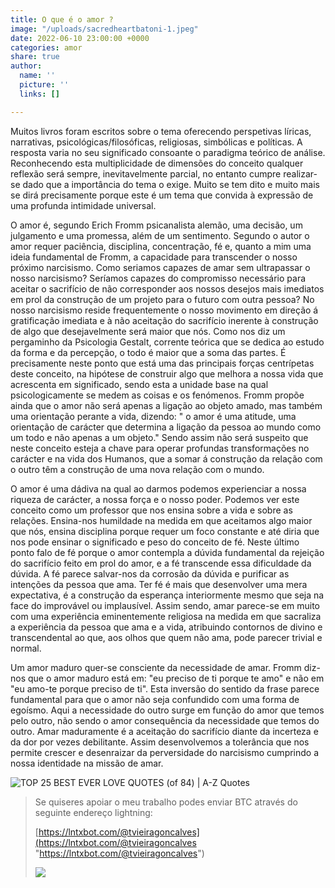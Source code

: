 ```yaml
---
title: O que é o amor ?
image: "/uploads/sacredheartbatoni-1.jpeg"
date: 2022-06-10 23:00:00 +0000
categories: amor
share: true
author:
  name: ''
  picture: ''
  links: []

---
```

Muitos livros foram escritos sobre o tema oferecendo perspetivas líricas, narrativas, psicológicas/filosóficas, religiosas, simbólicas e políticas. A resposta varia no seu significado consoante o paradigma teórico de análise. Reconhecendo esta multiplicidade de dimensões do conceito qualquer reflexão será sempre, inevitavelmente parcial, no entanto cumpre realizar-se dado que a importância do tema o exige. Muito se tem dito e muito mais se dirá precisamente porque este é um tema que convida à expressão de uma profunda intimidade universal.

O amor é, segundo Erich Fromm psicanalista alemão, uma decisão, um julgamento e uma promessa, além de um sentimento. Segundo o autor o amor requer paciência, disciplina, concentração, fé e, quanto a mim uma ideia fundamental de Fromm, a capacidade para transcender o nosso próximo narcisismo. Como seriamos capazes de amar sem ultrapassar o nosso narcisismo? Seríamos capazes do compromisso necessário para aceitar o sacrifício de não corresponder aos nossos desejos mais imediatos em prol da construção de um projeto para o futuro com outra pessoa? No nosso narcisismo reside frequentemente o nosso movimento em direção á gratificação imediata e à não aceitação do sacrifício inerente à construção de algo que desejavelmente será maior que nós. Como nos diz um pergaminho da Psicologia Gestalt, corrente teórica que se dedica ao estudo da forma e da percepção, o todo é maior que a soma das partes. É precisamente neste ponto que está uma das principais forças centrípetas deste conceito, na hipótese de construir algo que melhora a nossa vida que acrescenta em significado, sendo esta a unidade base na qual psicologicamente se medem as coisas e os fenómenos. Fromm propõe ainda que o amor não será apenas a ligação ao objeto amado, mas também uma orientação perante a vida, dizendo: " o amor é uma atitude, uma orientação de carácter que determina a ligação da pessoa ao mundo como um todo e não apenas a um objeto." Sendo assim não será suspeito que neste conceito esteja a chave para operar profundas transformações no carácter e na vida dos Humanos, que a somar á construção da relação com o outro têm a construção de uma nova relação com o mundo.

O amor é uma dádiva na qual ao darmos podemos experienciar a nossa riqueza de carácter, a nossa força  e o nosso poder. Podemos ver este conceito como um professor que nos ensina sobre a vida e sobre as relações. Ensina-nos humildade na medida em que aceitamos algo maior que nós, ensina disciplina porque requer um foco constante e até diria que nos pode ensinar o significado  e peso do conceito de fé. Neste último ponto falo de fé porque o amor contempla a dúvida fundamental da rejeição do sacrifício feito em prol do amor, e a fé transcende essa dificuldade da dúvida. A fé parece salvar-nos da corrosão da dúvida e purificar as intenções da pessoa que ama. Ter fé é mais que desenvolver uma mera expectativa, é a construção da esperança interiormente mesmo que seja na face do improvável ou implausível. Assim sendo, amar parece-se em muito com uma experiência eminentemente religiosa na medida em que sacraliza a experiência da pessoa que ama e a vida, atribuindo contornos de divino e transcendental ao que, aos olhos que quem não ama, pode parecer trivial e normal.

Um amor maduro quer-se consciente da necessidade de amar. Fromm diz-nos que o amor maduro está em: "eu preciso de ti porque te amo" e não em "eu amo-te porque preciso de ti". Esta inversão do sentido da frase parece fundamental para que o amor não seja confundido com uma forma de egoísmo. Aqui a necessidade do outro surge em função do amor que temos pelo outro, não sendo o amor consequência da necessidade que temos do outro. Amar maduramente é a aceitação do sacrifício diante da incerteza e da dor por vezes debilitante. Assim desenvolvemos a tolerância que nos permite crescer e desenraizar da perversidade do narcisismo cumprindo a nossa identidade na missão de amar.

![TOP 25 BEST EVER LOVE QUOTES (of 84) | A-Z Quotes](https://www.azquotes.com/picture-quotes/quote-love-is-the-only-sane-and-satisfactory-answer-to-the-problem-of-human-existence-erich-fromm-10-33-69.jpg)

> Se quiseres apoiar o meu trabalho podes enviar BTC através do seguinte endereço lightning:
>
> [https://lntxbot.com/@tvieiragoncalves](https://lntxbot.com/@tvieiragoncalves "https://lntxbot.com/@tvieiragoncalves")
>
> ![](https://i.imgur.com/v8i5Xd3.png)